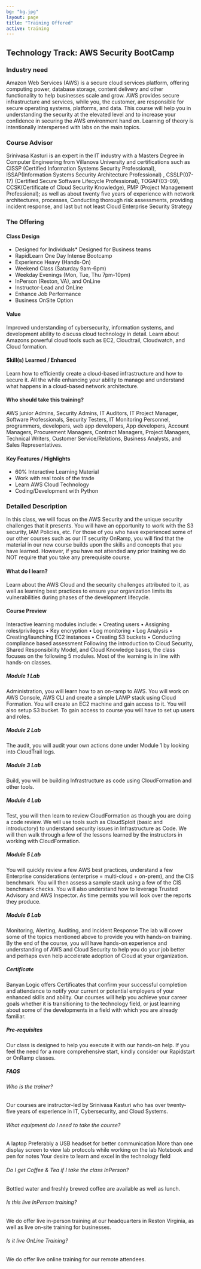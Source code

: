 ```yaml
---
bg: "bg.jpg"
layout: page
title: "Training Offered"
active: training
---
```

## Technology Track: AWS Security BootCamp
### Industry need
Amazon Web Services (AWS) is a secure cloud services platform, offering computing power, database storage, content delivery and other functionality to help businesses scale and grow. AWS provides secure infrastructure and services, while you, the customer, are responsible for secure operating systems, platforms, and data.
This course will help you in understanding the security at the elevated level and to increase your confidence in securing the AWS environment hand on. Learning of theory is intentionally interspersed with labs on the main topics.
### Course Advisor
Srinivasa Kasturi is an expert in the IT industry with a Masters Degree in Computer Engineering from Villanova University and certifications such as CISSP (Certified Information Systems Security Professional), ISSAP(Information Systems Security Architecture Professional) , CSSLP(07-17) (Certified Secure Software Lifecycle Professional), TOGAF(03-09), CCSK(Certificate of Cloud Security Knowledge), PMP (Project Management Professional); as well as about twenty five years of experience with network architectures, processes, Conducting thorough risk assessments, providing incident response, and last but not least Cloud Enterprise Security Strategy 
### The Offering
#### Class Design
* Designed for Individuals* Designed for Business teams
* RapidLearn One Day Intense Bootcamp
* Experience Heavy (Hands-On)
* Weekend Class (Saturday 9am-6pm)
* Weekday Evenings (Mon, Tue, Thu 7pm-10pm)
* InPerson (Reston, VA), and OnLine
* Instructor-Lead and OnLine
* Enhance Job Performance
* Business OnSite Option
#### Value
Improved understanding of cybersecurity, information systems, and development ability to discuss cloud technology in detail. Learn about Amazons powerful cloud tools such as EC2, Cloudtrail, Cloudwatch, and Cloud formation.
#### Skill(s) Learned / Enhanced
Learn how to efficiently create a cloud-based infrastructure and how to secure it. All the while enhancing your ability to manage and understand what happens in a cloud-based network architecture.
#### Who should take this training?
AWS junior Admins, Security Admins, IT Auditors, IT Project Manager, Software Professionals, Security Testers, IT Monitoring Personnel, programmers, developers, web app developers, App developers, Account Managers, Procurement Managers, Contract Managers, Project Managers, Technical Writers, Customer Service/Relations, Business Analysts, and Sales Representatives.
#### Key Features / Highlights
* 60% Interactive Learning Material
* Work with real tools of the trade
* Learn AWS Cloud Technology
* Coding/Development with Python

### Detailed Description
In this class, we will focus on the AWS Security and the unique security challenges that it presents. You will have an opportunity to work with the S3 security, IAM Policies, etc. For those of you who have experienced some of our other courses such as our IT security OnRamp, you will find that the material in our new course builds upon the skills and concepts that you have learned. However, if you have not attended any prior training we do NOT require that you take any prerequisite course.
#### What do I learn?
Learn about the AWS Cloud and the security challenges attributed to it, as well as learning best practices to ensure your organization limits its vulnerabilities during phases of the development lifecycle.
#### Course Preview
Interactive learning modules include:
• Creating users
• Assigning roles/privileges
• Key encryption
• Log monitoring
• Log Analysis
• Creating/launching EC2 instances
• Creating S3 buckets
• Conducting compliance based assessment
Following the introduction to Cloud Security, Shared Responsibility Model, and Cloud Knowledge bases, the class focuses on the following 5 modules. Most of the learning is in line with hands-on classes.
##### Module 1 Lab
Administration, you will learn how to an on-ramp to AWS. You will work on AWS Console, AWS CLI and create a simple LAMP stack using Cloud Formation. You will create an EC2 machine and gain access to it. You will also setup S3 bucket. To gain access to course you will have to set up users and roles. 
##### Module 2 Lab
The audit, you will audit your own actions done under Module 1 by looking into CloudTrail logs.
##### Module 3 Lab
Build, you will be building Infrastructure as code using CloudFormation and other tools.
##### Module 4 Lab
Test, you will then learn to review CloudFormation as though you are doing a code review. We will use tools such as CloudSploit (basic and introductory) to understand security issues in Infrastructure as Code. We will then walk through a few of the lessons learned by the instructors in working with CloudFormation.
##### Module 5 Lab
You will quickly review a few AWS best practices, understand a few Enterprise considerations (enterprise = multi-cloud + on-prem), and the CIS benchmark.
You will then assess a sample stack using a few of the CIS benchmark checks. You will also understand how to leverage Trusted Advisory and AWS Inspector. As time permits you will look over the reports they produce.
##### Module 6 Lab
Monitoring, Alerting, Auditing, and Incident Response
The lab will cover some of the topics mentioned above to provide you with hands-on training.
By the end of the course, you will have hands-on experience and understanding of AWS and Cloud Security to help you do your job better and perhaps even help accelerate adoption of Cloud at your organization.
##### Certificate
Banyan Logic offers Certificates that confirm your successful completion and attendance to notify your current or potential employers of your enhanced skills and ability.
Our courses will help you achieve your career goals whether it is transitioning to the technology field, or just learning about some of the developments in a field with which you are already familiar.
##### Pre-requisites
Our class is designed to help you execute it with our hands-on help. If you feel the need for a more comprehensive start, kindly consider our Rapidstart or OnRamp classes.
##### FAQS
###### Who is the trainer?
Our courses are instructor-led by Srinivasa Kasturi who has over twenty-five years of experience in IT, Cybersecurity, and Cloud Systems.
###### What equipment do I need to take the course?
A laptop
Preferably a USB headset for better communication
More than one display screen to view lab protocols while working on the lab
Notebook and pen for notes
Your desire to learn and excel in the technology field
###### Do I get Coffee & Tea if I take the class InPerson?
Bottled water and freshly brewed coffee are available as well as lunch.
###### Is this live InPerson training?
We do offer live in-person training at our headquarters in Reston Virginia, as well as live on-site training for businesses.
###### Is it live OnLine Training?
We do offer live online training for our remote attendees.
